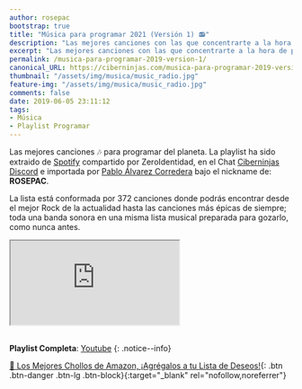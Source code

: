 ```yaml
---
author: rosepac
bootstrap: true
title: "Música para programar 2021 (Versión 1) 📻"
description: "Las mejores canciones con las que concentrarte a la hora de programar, desde la música más actual a canciones de lo más clásicos."
excerpt: "Las mejores canciones con las que concentrarte a la hora de programar, desde la música más actual a canciones de lo más clásicos."
permalink: /musica-para-programar-2019-version-1/
canonical_URL: https://ciberninjas.com/musica-para-programar-2019-version-1/
thumbnail: "/assets/img/musica/music_radio.jpg"
feature-img: "/assets/img/musica/music_radio.jpg"
comments: false
date: 2019-06-05 23:11:12
tags:
- Música
- Playlist Programar
---
```


Las mejores canciones 🎶 para programar del planeta. La playlist ha sido extraido de [Spotify](https://spoti.fi/2JJk1dk) compartido por ZeroIdentidad, en el Chat [Ciberninjas Discord](/discord/) e importada por [Pablo Álvarez Corredera](/quien-soy/) bajo el nickname de: **ROSEPAC**.

La lista está conformada por 372 canciones donde podrás encontrar desde el mejor Rock de la actualidad hasta las canciones más épicas de siempre; toda una banda sonora en una misma lista musical preparada para gozarlo, como nunca antes.

<div class="embed-responsive embed-responsive-16by9">
  <iframe class="embed-responsive-item" src="https://www.youtube-nocookie.com/embed/videoseries?list=PL8M1frRRqO_o-LwsdDejTLuq3t-jZ0hKU" allowfullscreen></iframe>
</div><br/>

**Playlist Completa**: [Youtube](https://www.youtube.com/playlist?list=PL8M1frRRqO_o-LwsdDejTLuq3t-jZ0hKU)
{: .notice--info}

[🛒 Los Mejores Chollos de Amazon, ¡Agrégalos a tu Lista de Deseos!](/amazon/ "Los Mejores Chollos de Amazon, Ofertas Flash, Black Monday y Amazon Prime Day"){: .btn .btn-danger .btn-lg .btn-block}{:target="_blank" rel="nofollow,noreferrer"}